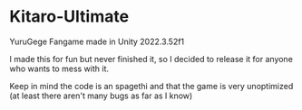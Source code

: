 # Kitaro-Ultimate
 YuruGege Fangame made in Unity 2022.3.52f1

 I made this for fun but never finished it, so I decided to release it for anyone who wants to mess with it.

 Keep in mind the code is an spagethi and that the game is very unoptimized (at least there aren't many bugs as far as I know)